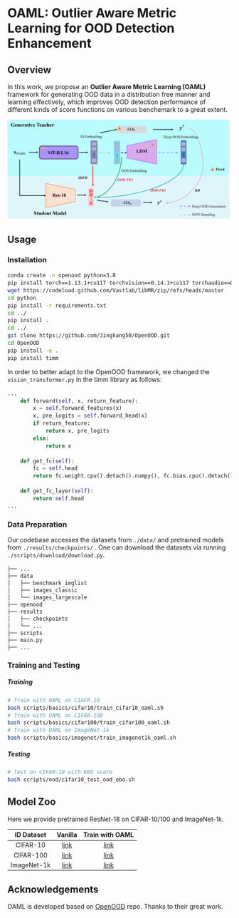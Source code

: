 # OAML: Outlier Aware Metric Learning for OOD Detection Enhancement

## Overview

In this work, we propose an **Outlier Aware Metric Learning (OAML)** framework for generating OOD data in a distribution free manner and learning effectively, which improves OOD detection performance of different kinds of score functions on various benchemark to a great extent.

![image](fig/pipeline.jpg)

## Usage

### Installation

```sh
conda create -n openood python=3.8
pip install torch==1.13.1+cu117 torchvision==0.14.1+cu117 torchaudio==0.13.1 --extra-index-url https://download.pytorch.org/whl/cu117
wget https://codeload.github.com/Vastlab/libMR/zip/refs/heads/master
cd python
pip install -r requirements.txt
cd ../
pip install .
cd ../
git clone https://github.com/Jingkang50/OpenOOD.git
cd OpenOOD
pip install -e .
pip install timm
```

In order to better adapt to the OpenOOD framework, we changed the  `vision_transformer.py`  in the timm library as follows:

```python
...
    def forward(self, x, return_feature):
        x = self.forward_features(x)
        x, pre_logits = self.forward_head(x)
        if return_feature:
            return x, pre_logits  
        else:
            return x
   
    def get_fc(self):
        fc = self.head
        return fc.weight.cpu().detach().numpy(), fc.bias.cpu().detach().numpy()

    def get_fc_layer(self):
        return self.head
...
```

### Data Preparation

Our codebase accesses the datasets from `./data/` and pretrained models from `./results/checkpoints/` . One can download the datasets via running  `./scripts/download/download.py`.

```
├── ...
├── data
│   ├── benchmark_imglist
│   ├── images_classic
│   └── images_largescale
├── openood
├── results
│   ├── checkpoints
│   └── ...
├── scripts
├── main.py
├── ...
```
### Training and Testing

##### Training

```sh
# Train with OAML on CIAFR-10
bash scripts/basics/cifar10/train_cifar10_oaml.sh
# Train with OAML on CIFAR-100
bash scripts/basics/cifar100/train_cifar100_oaml.sh
# Train with OAML on ImageNet-1k
bash scripts/basics/imagenet/train_imagenet1k_oaml.sh
```

##### Testing

```sh
# Test on CIFAR-10 with EBO score
bash scripts/ood/cifar10_test_ood_ebo.sh
```

## Model Zoo

Here we provide pretrained ResNet-18 on CIFAR-10/100 and ImageNet-1k.

| ID Dataset  |                 Vanilla                  |             Train with OAML              |
| :---------: | :--------------------------------------: | :--------------------------------------: |
|  CIFAR-10   | [link](https://onedrive.live.com/?id=F86DF442193FFBCB%21111&cid=F86DF442193FFBCB) | [link](https://onedrive.live.com/?id=F86DF442193FFBCB%21115&cid=F86DF442193FFBCB) |
|  CIFAR-100  | [link](https://onedrive.live.com/?id=F86DF442193FFBCB%21118&cid=F86DF442193FFBCB) | [link](https://onedrive.live.com/?id=F86DF442193FFBCB%21121&cid=F86DF442193FFBCB) |
| ImageNet-1k | [link](https://onedrive.live.com/?id=F86DF442193FFBCB%21123&cid=F86DF442193FFBCB) | [link](https://onedrive.live.com/?id=F86DF442193FFBCB%21125&cid=F86DF442193FFBCB) |



## Acknowledgements

OAML is developed based on [OpenOOD](https://github.com/Jingkang50/OpenOOD/tree/main) repo. Thanks to their great work.

